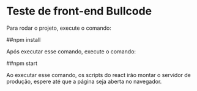 # Teste de front-end Bullcode

Para rodar o projeto, execute o comando: 

##npm install 

Após executar esse comando, execute o comando: 

##npm start

Ao executar esse comando, os scripts do react irão montar o servidor de produção, espere até que a página seja aberta no navegador.